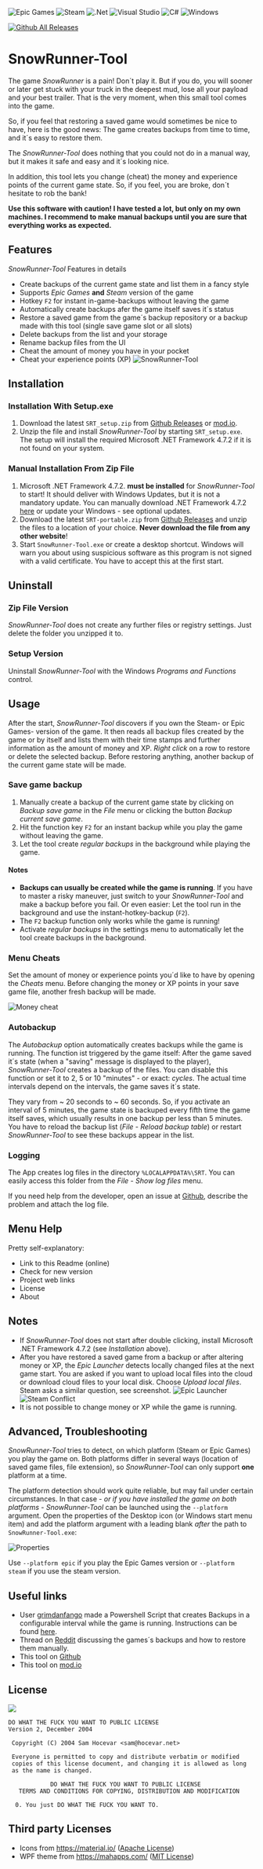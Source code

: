 ﻿![Epic Games](https://img.shields.io/badge/epicgames-%23313131.svg?style=for-the-badge&logo=epicgames&logoColor=white)
![Steam](https://img.shields.io/badge/steam-%23000000.svg?style=for-the-badge&logo=steam&logoColor=white)
![.Net](https://img.shields.io/badge/.NET-5C2D91?style=for-the-badge&logo=.net&logoColor=white)
![Visual Studio](https://img.shields.io/badge/Visual%20Studio-5C2D91.svg?style=for-the-badge&logo=visual-studio&logoColor=white)
![C#](https://img.shields.io/badge/c%23-%23239120.svg?style=for-the-badge&logo=c-sharp&logoColor=white)
	![Windows](https://img.shields.io/badge/Windows-0078D6?style=for-the-badge&logo=windows&logoColor=white)

[![Github All Releases](https://img.shields.io/github/downloads/elpatron68/SnowRunner-Tool/total.svg)]() 

# SnowRunner-Tool

The game *SnowRunner* is a pain! Don´t play it. But if you do, you will sooner or later get stuck with your truck in the deepest mud, lose all your payload and your best trailer. That is the very moment, when this small tool comes into the game.

So, if you feel that restoring a saved game would sometimes be nice to have, here is the good news: The game creates backups from time to time, and it´s easy to restore them.

The *SnowRunner-Tool* does nothing that you could not do in a manual way, but it makes it safe and easy and it´s looking nice.

In addition, this tool lets you change (cheat) the money and experience points of the current game state. So, if you feel, you are broke, don´t hesitate to rob the bank!

**Use this software with caution! I have tested a lot, but only on my own machines. I recommend to make manual backups until you are sure that everything works as expected.**

## Features

*SnowRunner-Tool* Features in details

- Create backups of the current game state and list them in a fancy style
- Supports *Epic Games* **and** *Steam* version of the game
- Hotkey `F2` for instant in-game-backups without leaving the game
- Automatically create backups afer the game itself saves it´s status
- Restore a saved game from the game´s backup repository or a backup made with this tool (single save game slot 
or all slots)
- Delete backups from the list and your storage
- Rename backup files from the UI
- Cheat the amount of money you have in your pocket
- Cheat your experience points (XP)
![SnowRunner-Tool](images/SnowRunner-Tool_Screenshot.png)

## Installation

### Installation With Setup.exe

1. Download the latest `SRT_setup.zip` from [Github Releases](https://github.com/elpatron68/SnowRunner-Tool/releases) or [mod.io](https://snowrunner.mod.io/snowrunner-tool/#15370).
2. Unzip the file and install *SnowRunner-Tool* by starting `SRT_setup.exe`. The setup will install the required Microsoft .NET Framework 4.7.2 if it is not found on your system.

### Manual Installation From Zip File

1. Microsoft .NET Framework 4.7.2. **must be installed** for *SnowRunner-Tool* to start! It should deliver with Windows Updates, but it is not a mandatory update. You can manually download .NET Framework 4.7.2 [here](http://go.microsoft.com/fwlink/?linkid=863262) or update your Windows - see optional updates.
2. Download the latest `SRT-portable.zip` from [Github Releases](https://github.com/elpatron68/SnowRunner-Tool/releases) and unzip the files to a location of your choice. **Never download the file from any other website**!
3. Start `SnowRunner-Tool.exe` or create a desktop shortcut. Windows will warn you about using suspicious software as this program is not signed with a valid certificate. You have to accept this at the first start.

## Uninstall

### Zip File Version

*SnowRunner-Tool* does not create any further files or registry settings. Just delete the folder you unzipped it to.

### Setup Version

Uninstall *SnowRunner-Tool* with the Windows *Programs and Functions* control.

## Usage

After the start, *SnowRunner-Tool* discovers if you own the Steam- or Epic Games- version of the game. It then reads all backup files created by the game or by itself and lists them with their time stamps and further information as the amount of money and XP. *Right click* on a row to restore or delete the selected backup. Before restoring anything, another backup of the current game state will be made.

### Save game backup

1. Manually create a backup of the current game state by clicking on *Backup save game* in the *File* menu or clicking 
   the button *Backup current save game*.   
2. Hit the function key `F2` for an instant backup while you play the game without leaving the game.
3. Let the tool create *regular backups* in the background while playing the game.

#### Notes

- **Backups can usually be created while the game is running**. If you have to master a risky maneuver, just switch to your *SnowRunner-Tool* and make a backup before you fail. Or even easier: Let the tool run in the background and use the instant-hotkey-backup (`F2`).
- The `F2` backup function only works while the game is running!
- Activate *regular backups* in the settings menu to automatically let the tool create backups in the background.

### Menu Cheats

Set the amount of money or experience points you´d like to have by opening the *Cheats* menu. Before changing the money or XP points in your save game file, another fresh backup will be made.

![Money cheat](images/SnowRunner-Tool_MoneyCheat.png)

### Autobackup

The *Autobackup* option automatically creates backups while the game is running. The function ist triggered 
by the game itself: After the game saved it´s state (when a "saving" message is displayed to the player), 
*SnowRunner-Tool* creates a backup of the files. You can disable this function or set it to 
2, 5 or 10 "minutes" - or exact: *cycles*. The actual time intervals depend on the intervals, the game saves 
it´s state. 

They vary from ~ 20 seconds to ~ 60 seconds. So, if you activate an interval of 5 minutes, the game state is 
backuped every fifth time the game itself saves, which usually results in one backup per less than 5 minutes. 
You have to reload the backup list (*File* - *Reload backup table*) or restart *SnowRunner-Tool* to see these 
backups appear in the list.

### Logging

The App creates log files in the directory `%LOCALAPPDATA%\SRT`. You can easily access this folder from the *File* - *Show log files* menu.

If you need help from the developer, open an issue at [Github](https://github.com/elpatron68/SnowRunner-Tool/issues), 
describe the problem and attach the log file.

## Menu Help

Pretty self-explanatory:

* Link to this Readme (online)
* Check for new version
* Project web links
* License
* About


## Notes

* If *SnowRunner-Tool* does not start after double clicking, install Microsoft .NET Framework 4.7.2 
  (see *Installation* above).
* After you have restored a saved game from a backup or after altering money or XP, the *Epic Launcher* detects 
  locally changed files at the next game start. You are asked if you want to upload local files into the cloud or 
  download cloud files to your local disk. Choose *Upload local files*. Steam asks a similar question, see screenshot.
![Epic Launcher](images/epic-cloud.png)
![Steam Conflict](images/steam-cloud.png)
* It is not possible to change money or XP while the game is running.

## Advanced, Troubleshooting

*SnowRunner-Tool* tries to detect, on which platform (Steam or Epic Games) you play the game on. Both platforms differ in several ways (location of saved game files, file extension), so *SnowRunner-Tool* can only support **one** platform at a time.

The platform detection should work quite reliable, but may fail under certain circumstances. In that case - *or if you have installed the game on both platforms* - *SnowRunner-Tool* can be launched using the `--platform` argument. Open the properties of the Desktop icon (or Windows start menu item) and add the platform argument with a leading blank *after* the path to `SnowRunner-Tool.exe`:

![Properties](images/platform_argument.png)

Use `--platform epic` if you play the Epic Games version or `--platform steam` if you use the steam version.

## Useful links

- User [grimdanfango](https://forums.focus-home.com/user/grimdanfango) made a Powershell Script that creates 
  Backups in a configurable interval while the game is running. Instructions can be found 
  <a href="https://forums.focus-home.com/topic/47932/backup-save-game-script" target="_blank">here</a>.
- Thread on <a href="https://www.reddit.com/r/snowrunner/comments/gdf1jt/pc_snowrunner_backs_up_your_saved_games_heres_how/" target="_blank">Reddit</a> 
  discussing the games´s backups and how to restore them manually.
- This tool on [Github](https://github.com/elpatron68/SnowRunner-Tool)
- This tool on [mod.io](https://snowrunner.mod.io/snowrunner-tool/#15370)

## License

![](http://www.wtfpl.net/wp-content/uploads/2012/12/wtfpl-badge-4.png)

```text
DO WHAT THE FUCK YOU WANT TO PUBLIC LICENSE 
Version 2, December 2004 

 Copyright (C) 2004 Sam Hocevar <sam@hocevar.net> 

 Everyone is permitted to copy and distribute verbatim or modified 
 copies of this license document, and changing it is allowed as long 
 as the name is changed. 

            DO WHAT THE FUCK YOU WANT TO PUBLIC LICENSE 
   TERMS AND CONDITIONS FOR COPYING, DISTRIBUTION AND MODIFICATION 

  0. You just DO WHAT THE FUCK YOU WANT TO.
 ```
 
 ## Third party Licenses
 
 - Icons from https://material.io/ ([Apache License](https://github.com/google/material-design-icons/blob/master/LICENSE))
 - WPF theme from https://mahapps.com/ ([MIT License](https://github.com/MahApps/MahApps.Metro/blob/develop/LICENSE))
 